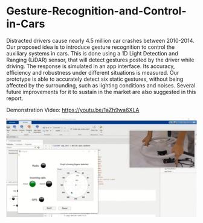 # Gesture-Recognition-and-Control-in-Cars

Distracted drivers cause nearly 4.5 million car crashes between 2010-2014. Our proposed idea is to introduce gesture recognition to control the auxiliary systems in cars. This is done using a 1D Light Detection and Ranging (LiDAR) sensor, that will detect gestures posted by the driver while driving. The response is simulated in an app interface. Its accuracy, efficiency and robustness under different situations is measured. Our prototype is able to accurately detect six static gestures, without being affected by the surrounding, such as lighting conditions and noises. Several future improvements for it to sustain in the market are also suggested in this report.

Demonstration Video: https://youtu.be/1aZh9wa6XLA

![alt text](example.png?raw=true)

